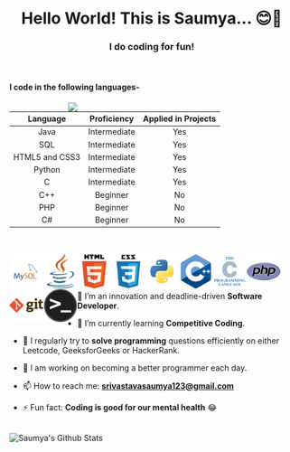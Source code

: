 <h1 align="center">Hello World! This is Saumya... 😊👋</h1>
<h3 align="center">I do coding for fun!</h3><br/>


<h4>I code in the following languages-</h4> <img align="right" src="https://i.pinimg.com/originals/0c/96/50/0c9650a5d8ddb07b5a494f74cc2eaa43.gif" width="400"></h1>

| Language  | Proficiency | Applied in Projects  |
| :---: | :---: | :---: |
| Java  | Intermediate  | Yes  |
| SQL  | Intermediate  | Yes  |
| HTML5 and CSS3  | Intermediate  | Yes  |
| Python  | Intermediate  | Yes  |
| C  | Intermediate  | Yes  |
| C++  | Beginner  | No  |
| PHP  | Beginner  | No  |
| C#  | Beginner  | No  |  
<br/>
<br/>

<!--
**Saumya-TheGirlWhoCodes/Saumya-TheGirlWhoCodes** is a ✨ _special_ ✨ repository because its `README.md` (this file) appears on your GitHub profile.

Here are some ideas to get you started:

- 🔭 I’m currently working on ...
- 🌱 I’m currently learning ...
- 👯 I’m looking to collaborate on ...
- 🤔 I’m looking for help with ...
- 💬 Ask me about ...
- 📫 How to reach me: ...
- 😄 Pronouns: ...
- ⚡ Fun fact: ...
-->



<img align="left" height="60" src="https://raw.githubusercontent.com/github/explore/80688e429a7d4ef2fca1e82350fe8e3517d3494d/topics/mysql/mysql.png">
<img align="left" height="60" src="https://raw.githubusercontent.com/github/explore/80688e429a7d4ef2fca1e82350fe8e3517d3494d/topics/java/java.png">
<img align="left" height="60" src="https://raw.githubusercontent.com/github/explore/80688e429a7d4ef2fca1e82350fe8e3517d3494d/topics/html/html.png">
<img align="left" height="60" src="https://raw.githubusercontent.com/github/explore/5c058a388828bb5fde0bcafd4bc867b5bb3f26f3/topics/css/css.png">
<img align="left" height="60" src="https://raw.githubusercontent.com/github/explore/80688e429a7d4ef2fca1e82350fe8e3517d3494d/topics/python/python.png">
<img align="left" height="60" src="https://raw.githubusercontent.com/github/explore/80688e429a7d4ef2fca1e82350fe8e3517d3494d/topics/cpp/cpp.png">
<img align="left" height="60" src="https://raw.githubusercontent.com/github/explore/80688e429a7d4ef2fca1e82350fe8e3517d3494d/topics/c/c.png">
<img align="left" height="60" src="https://raw.githubusercontent.com/github/explore/80688e429a7d4ef2fca1e82350fe8e3517d3494d/topics/php/php.png">
<img align="left" height="60" src="https://raw.githubusercontent.com/github/explore/80688e429a7d4ef2fca1e82350fe8e3517d3494d/topics/git/git.png">
<img align="left" height="60" src="https://raw.githubusercontent.com/github/explore/80688e429a7d4ef2fca1e82350fe8e3517d3494d/topics/terminal/terminal.png"><br/> 

<br/>
<br/>


- 🔭 I’m an innovation and deadline-driven **Software Developer**. 

- 🌱 I’m currently learning **Competitive Coding**.

- 📝 I regularly try to **solve programming** questions efficiently on either Leetcode, GeeksforGeeks or HackerRank. 

- 💬 I am working on becoming a better programmer each day.

- 📫 How to reach me: **srivastavasaumya123@gmail.com**

- ⚡ Fun fact: **Coding is good for our mental health** 😂<br/><br/>
<img align="left" alt="Saumya's Github Stats" src="https://github-readme-stats.vercel.app/api?username=Saumya-TheGirlWhoCodes&show_icons=true&hide_border=ture&count_private=true&theme=light&hide=stars,prs,issues,contribs" />
